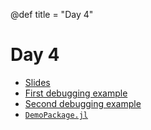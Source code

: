 @def title = "Day 4"

# Day 4

- [Slides](/day4.ipynb)
- [First debugging example](/debug1.jl)
- [Second debugging example](/debug2.jl)
- [`DemoPackage.jl`](/DemoPackage.jl)
